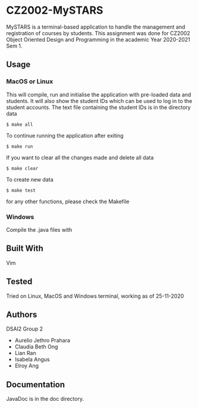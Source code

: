 # CZ2002-MySTARS

MySTARS is a terminal-based application to handle the management and registration of courses by students. This assignment was done for CZ2002 Object Oriented Design and Programming in the academic Year 2020-2021 Sem 1.

## Usage

### MacOS or Linux

This will compile, run and initialise the application with pre-loaded data and students. It will also show the student IDs which can be used to log in to the student accounts. 
The text file containing the student IDs is in the directory data

`$ make all`

To continue running the application after exiting

`$ make run`

If you want to clear all the changes made and delete all data

`$ make clear`

To create new data

`$ make test`

for any other functions, please check the Makefile

### Windows

Compile the .java files with

## Built With

Vim

## Tested

Tried on Linux, MacOS and Windows terminal, working as of 25-11-2020

## Authors

DSAI2 Group 2

- Aurelio Jethro Prahara
- Claudia Beth Ong
- Lian Ran
- Isabela Angus
- Elroy Ang

## Documentation

JavaDoc is in the doc directory. 
